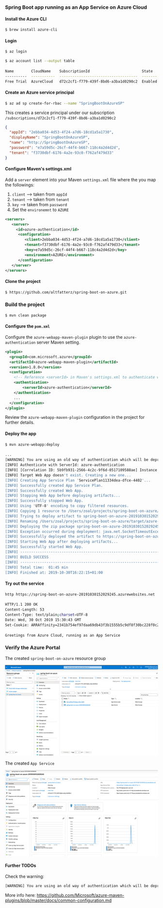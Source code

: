 ### Spring Boot app running as an App Service on Azure Cloud

#### Install the Azure CLI

```bash
$ brew install azure-cli
```

#### Login

```bash
$ az login
```

```bash
$ az account list --output table

Name        CloudName    SubscriptionId                        State    IsDefault
----------  -----------  ------------------------------------  -------  -----------
Free Trial  AzureCloud   d72c2cf1-f779-439f-8bd6-a3ba1d0290c2  Enabled  True
```

#### Create an Azure service principal

```bash
$ az ad sp create-for-rbac --name "SpringBootOnAzureSP"  
```

This creates a service principal under our subscription `/subscriptions/d72c2cf1-f779-439f-8bd6-a3ba1d0290c2` 

```json
{
  "appId": "2ebba034-4d53-4f24-a7d6-18cd1a5a1730",
  "displayName": "SpringBootOnAzureSP",
  "name": "http://SpringBootOnAzureSP",
  "password": "e7a59d5c-26cf-44f4-b667-118c4a2d4d2d",
  "tenant": "f3730dbf-6176-4a2e-93c0-f762af479d33"
}
```

#### Configure Maven's settings.xml

Add a `server` element into your Maven `settings.xml` file where the you map the followings:
1. `client` --> taken from `appId`
2. `tenant` --> taken from `tenant`
3. `key` --> taken from `password`
4. Set the `environemnt` to `AZURE`

```xml
<servers>
   <server>
     <id>azure-authentication</id>
      <configuration>
         <client>2ebba034-4d53-4f24-a7d6-18cd1a5a1730</client>
         <tenant>f3730dbf-6176-4a2e-93c0-f762af479d33</tenant>
         <key>e7a59d5c-26cf-44f4-b667-118c4a2d4d2d</key>
         <environment>AZURE</environment>
      </configuration>
   </server>
</servers>
```

#### Clone the project 

```bash
$ https://github.com/altfatterz/spring-boot-on-azure.git
```

### Build the project

```bash
$ mvn clean package
```

#### Configure the `pom.xml`

Configure the `azure-webapp-maven-plugin` plugin to use the `azure-authentication` server Maven setting.

```xml
<plugin>
  <groupId>com.microsoft.azure</groupId>
  <artifactId>azure-webapp-maven-plugin</artifactId>
  <version>1.8.0</version>
  <configuration>
    <!-- Reference <serverId> in Maven's settings.xml to authenticate with Azure -->
    <authentication>
        <serverId>azure-authentication</serverId>
    </authentication>
    ...
  </configuration>
</plugin>
```

Review the `azure-webapp-maven-plugin` configuration in the project for further details.

#### Deploy the app

```bash
$ mvn azure-webapp:deploy

...
[WARNING] You are using an old way of authentication which will be deprecated in future versions, please change your configurations.
[INFO] Authenticate with ServerId: azure-authentication
[INFO] [Correlation ID: 5b9fb931-2566-4c2c-9f6d-0517109588ae] Instance discovery was successful
[INFO] Target Web App doesn't exist. Creating a new one...
[INFO] Creating App Service Plan 'ServicePlan11334dea-dfce-4402'...
[INFO] Successfully created App Service Plan.
[INFO] Successfully created Web App.
[INFO] Stopping Web App before deploying artifacts...
[INFO] Successfully stopped Web App.
[INFO] Using 'UTF-8' encoding to copy filtered resources.
[INFO] Copying 1 resource to /Users/zoal/projects/spring-boot-on-azure/target/azure-webapp/spring-boot-on-azure-20191030152029245-b6c868e7-3ee9-4542-9f49-1b4c1f0868e3
[INFO] Trying to deploy artifact to spring-boot-on-azure-20191030152029245...
[INFO] Renaming /Users/zoal/projects/spring-boot-on-azure/target/azure-webapp/spring-boot-on-azure-20191030152029245-b6c868e7-3ee9-4542-9f49-1b4c1f0868e3/spring-boot-on-azure-0.0.1-SNAPSHOT.jar to app.jar
[INFO] Deploying the zip package spring-boot-on-azure-20191030152029245-b6c868e7-3ee9-4542-9f49-1b4c1f0868e31007581442608081701.zip...
[INFO] Exception occurred during deployment: java.net.SocketTimeoutException: timeout, retry immediately(1/3)...
[INFO] Successfully deployed the artifact to https://spring-boot-on-azure-20191030152029245.azurewebsites.net
[INFO] Starting Web App after deploying artifacts...
[INFO] Successfully started Web App.
[INFO] ------------------------------------------------------------------------
[INFO] BUILD SUCCESS
[INFO] ------------------------------------------------------------------------
[INFO] Total time:  01:45 min
[INFO] Finished at: 2019-10-30T16:22:15+01:00
```

#### Try out the service

```bash
http https://spring-boot-on-azure-20191030152029245.azurewebsites.net

HTTP/1.1 200 OK
Content-Length: 53
Content-Type: text/plain;charset=UTF-8
Date: Wed, 30 Oct 2019 15:30:43 GMT
Set-Cookie: ARRAffinity=2341b754ef97daa69db43f3b1555b5c9df8f30bc228f0c2a8a16f7cda08e30fa;Path=/;HttpOnly;Domain=spring-boot-on-azure-20191030152029245.azurewebsites.net

Greetings from Azure Cloud, running as an App Service
```

### Verify the Azure Portal

The created `spring-boot-on-azure` resource group

![app-service-plan](https://raw.githubusercontent.com/altfatterz/spring-boot-on-azure/master/images/app-service-plan.png)

The created `App Service`

![app-service](https://raw.githubusercontent.com/altfatterz/spring-boot-on-azure/master/images/app-service.png)


#### Further TODOs

Check the warning:

```bash
[WARNING] You are using an old way of authentication which will be deprecated in future versions, please change your configurations.
```

More info here: https://github.com/Microsoft/azure-maven-plugins/blob/master/docs/common-configuration.md